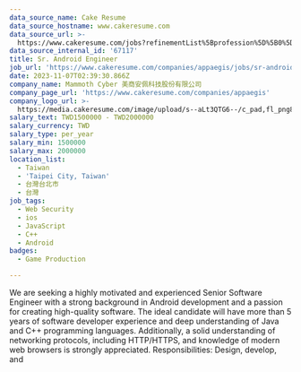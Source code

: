 ```yaml
---
data_source_name: Cake Resume
data_source_hostname: www.cakeresume.com
data_source_url: >-
  https://www.cakeresume.com/jobs?refinementList%5Bprofession%5D%5B0%5D=game-production&range%5Bsalary_range%5D%5Bmin%5D=100000
data_source_internal_id: '67117'
title: Sr. Android Engineer
job_url: 'https://www.cakeresume.com/companies/appaegis/jobs/sr-android-engineer-9d52a0'
date: 2023-11-07T02:39:30.866Z
company_name: Mammoth Cyber 美商安佩科技股份有限公司
company_page_url: 'https://www.cakeresume.com/companies/appaegis'
company_logo_url: >-
  https://media.cakeresume.com/image/upload/s--aLt3QTG6--/c_pad,fl_png8,h_200,w_200/v1676344145/evtx45v0robtxhcur61u.png
salary_text: TWD1500000 - TWD2000000
salary_currency: TWD
salary_type: per_year
salary_min: 1500000
salary_max: 2000000
location_list:
  - Taiwan
  - 'Taipei City, Taiwan'
  - 台灣台北市
  - 台灣
job_tags:
  - Web Security
  - ios
  - JavaScript
  - C++
  - Android
badges:
  - Game Production

---
```


We are seeking a highly motivated and experienced Senior Software Engineer with a strong background in Android development and a passion for creating high-quality software. The ideal candidate will have more than 5 years of software developer experience and deep understanding of Java and C++ programming languages. Additionally, a solid understanding of networking protocols, including HTTP/HTTPS, and knowledge of modern web browsers is strongly appreciated. Responsibilities: Design, develop, and 
